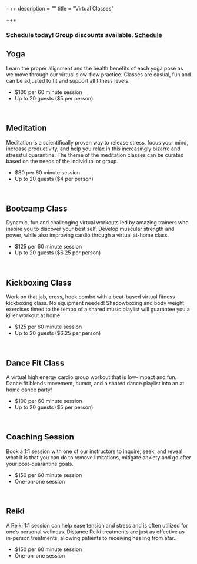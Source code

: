 +++
description = ""
title = "Virtual Classes"

+++

<section id="cta">
  <h3>Schedule today! Group discounts available. <a href="#schedule" class="button">Schedule</a></h3>
</section>

## Yoga
Learn the proper alignment and the health benefits of each yoga pose as we move through our virtual slow-flow practice. Classes are casual, fun and can be adjusted to fit and support all fitness levels.

- $100 per 60 minute session
- Up to 20 guests ($5 per person)

<br>

## Meditation
Meditation is a scientifically proven way to release stress, focus your mind, increase productivity, and help you relax in this increasingly bizarre and stressful quarantine. The theme of the meditation classes can be curated based on the needs of the individual or group.

- $80 per 60 minute session
- Up to 20 guests ($4 per person)

<br>

## Bootcamp Class
Dynamic, fun and challenging virtual workouts led by amazing trainers who inspire you to discover your best self. Develop muscular strength and power, while also improving cardio through a virtual at-home class.

- $125 per 60 minute session
- Up to 20 guests ($6.25 per person)

<br>

## Kickboxing Class
Work on that jab, cross, hook combo with a beat-based virtual fitness kickboxing class. No equipment needed! Shadowboxing and body weight exercises timed to the tempo of a shared music playlist will guarantee you a killer workout at home.

- $125 per 60 minute session
- Up to 20 guests ($6.25 per person)

<br>

## Dance Fit Class
A virtual high energy cardio group workout that is low-impact and fun. Dance fit blends movement, humor, and a shared dance playlist into an at home dance party!

- $100 per 60 minute session
- Up to 20 guests ($5 per person)

<br>

## Coaching Session
Book a 1:1 session with one of our instructors to inquire, seek, and reveal what it is that you can do to remove limitations, mitigate anxiety and go after your post-quarantine goals.

- $150 per 60 minute session
- One-on-one session

<br>

## Reiki
A Reiki 1:1 session can help ease tension and stress and is often utilized for one’s personal wellness. Distance Reiki treatments are just as effective as in-person treatments, allowing patients to receiving healing from afar..

- $150 per 60 minute session
- One-on-one session

<br>

<!-- Start Square Appointments Embed Code -->
<h2 id="schedule"></h2>
<script src='https://square.site/appointments/buyer/widget/0x2uzh1q15sbsd/T678KWT4AQ5Y9.js'></script>
<!-- End Square Appointments EmbedCode -->

<!--
<h2 id="schedule">Schedule Today!</h2>
<form id="schedule-form" name="schedule virtual class" method="POST" netlify-honeypot="bot-field" action="/thanks" netlify>
  <span class="hidden">
    <label>Don’t fill this out if you're human: <input name="bot-field" /></label>
  </span>
  <input type="name" name="name" placeholder="Name">
  <input type="email" name="email" placeholder="Email">
  <select name="virtualclass" id="virtualclass">
      <option value="" disabled selected>Select your class</option>
      <option value="yoga">Yoga</option>
      <option value="meditation">Meditation</option>
      <option value="bootcamp">Bootcamp</option>
      <option value="kickboxing">Kickboxing</option>
      <option value="dance fitness">Dance Fitness</option>
      <option value="stress management seminar">Stress Management Seminar</option>
  </select>
  <input type="text" name="date" placeholder="Preferred date and time">
  <textarea name="message" placeholder="Any notes you want to add (optional)"></textarea>
  <button type="submit">Send</button>
</form> -->
